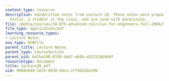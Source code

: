 ```yaml
---
content_type: resource
description: Handwritten notes from Lecture 28. These notes were prepared by Melike
  Yersiz, a student in the class, and are used with permission.
file: /media/courses/18-075-advanced-calculus-for-engineers-fall-2004/9680eb401655d83058ca2ff4b52be198_lecture28.pdf
file_type: application/pdf
learning_resource_types:
- Lecture Notes
ocw_type: OCWFile
parent_title: Lecture Notes
parent_type: CourseSection
parent_uid: b4fba298-0330-4ab7-e64b-a51151bb9e8f
resourcetype: Document
title: lecture28.pdf
uid: 9680eb40-1655-d830-58ca-2ff4b52be198
---
```

